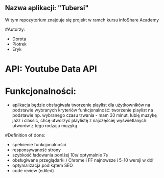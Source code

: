 ## Nazwa aplikacji: "Tubersi"

W tym repozytorium znajduje się projekt w ramch kursu infoShare Academy

#Autorzy:
- Dorota 
- Piotrek
- Eryk

# API: Youtube Data API

# Funkcjonalności: 
- aplikacja będzie obsługiwała tworzenie playlist dla użytkowników na podstawie wybranych kryteriów
funkcjonalność: tworzenie playlist na podstawie np. wybranego czasu trwania - mam 30 minut, lubię muzykę jazz i classic, chcę utworzyć playlistę z najczęściej wyświetlanych utworów z tego rodzaju muzyką 

#Definition of done: 
- spełnienie funkcjonalności 
- responsywaność strony
- szybkość ładowania poniżej 10s/ optymalnie 7s
- obsługiwane przeglądarki / Chrome i FF najnowsze i 5-10 wersji w dół
- optymalizacja pod kątem SEO
- code review (edited)

